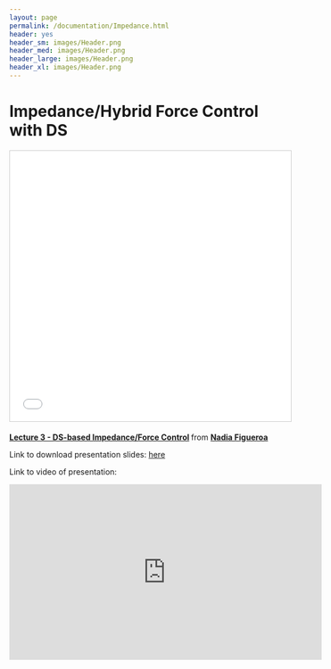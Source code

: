 ```yaml
---
layout: page
permalink: /documentation/Impedance.html
header: yes
header_sm: images/Header.png
header_med: images/Header.png
header_large: images/Header.png
header_xl: images/Header.png
--- 
```

<h1>Impedance/Hybrid Force Control with DS</h1>

<p style="text-align: center;"> <iframe src="//www.slideshare.net/slideshow/embed_code/key/Nq1EXxol5SyNFt" width="595" height="485" frameborder="0" marginwidth="0" marginheight="0" scrolling="no" style="border:1px solid #CCC; border-width:1px; margin-bottom:5px; max-width: 100%;" allowfullscreen> </iframe> <div style="margin-bottom:5px"> <strong> <a href="//www.slideshare.net/nadiabarbara9/lecture-3-dsbased-impedanceforce-control-103602567" title="Lecture 3 - DS-based Impedance/Force Control" target="_blank">Lecture 3 - DS-based Impedance/Force Control</a> </strong> from <strong><a href="https://www.slideshare.net/nadiabarbara9" target="_blank">Nadia Figueroa</a></strong> </div> </p>

<p> Link to download presentation slides:  <a href="http://lasa.epfl.ch/files/Presentations/Impedance_final.pptm">here</a> </p>

<p> Link to video of presentation:

<p style="text-align: center;"> <iframe width="560" height="315" src="https://www.youtube.com/embed/E1LVKAHPdIw" frameborder="0" allow="autoplay; encrypted-media" allowfullscreen></iframe> </p>
